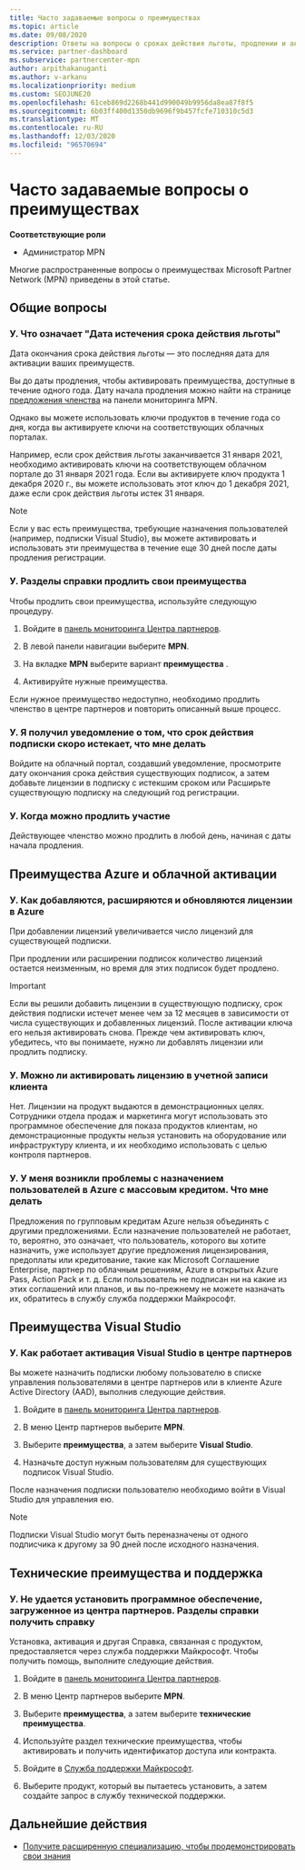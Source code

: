 ```yaml
---
title: Часто задаваемые вопросы о преимуществах
ms.topic: article
ms.date: 09/08/2020
description: Ответы на вопросы о сроках действия льготы, продлении и активации лицензий для Azure, облака, Visual Studio и технических и вспомогательных преимуществ
ms.service: partner-dashboard
ms.subservice: partnercenter-mpn
author: arpithakanuganti
ms.author: v-arkanu
ms.localizationpriority: medium
ms.custom: SEOJUNE20
ms.openlocfilehash: 61ceb869d2268b441d990049b9956da8ea87f8f5
ms.sourcegitcommit: 6b03ff400d1350db9696f9b457fcfe710310c5d3
ms.translationtype: MT
ms.contentlocale: ru-RU
ms.lasthandoff: 12/03/2020
ms.locfileid: "96570694"
---
```

# <a name="benefits-faq"></a>Часто задаваемые вопросы о преимуществах

**Соответствующие роли**

- Администратор MPN

Многие распространенные вопросы о преимуществах Microsoft Partner Network (MPN) приведены в этой статье.


## <a name="general-questions"></a>Общие вопросы

### <a name="q-what-does-benefit-expiry-date-mean"></a>У. Что означает "Дата истечения срока действия льготы"

Дата окончания срока действия льготы — это последняя дата для активации ваших преимуществ.

Вы до даты продления, чтобы активировать преимущества, доступные в течение одного года. Дату начала продления можно найти на странице [предложения членства](https://partner.microsoft.com/dashboard/mpn/offers) на панели мониторинга MPN.

Однако вы можете использовать ключи продуктов в течение года со дня, когда вы активируете ключи на соответствующих облачных порталах.

Например, если срок действия льготы заканчивается 31 января 2021, необходимо активировать ключи на соответствующем облачном портале до 31 января 2021 года. Если вы активируете ключ продукта 1 декабря 2020 г., вы можете использовать этот ключ до 1 декабря 2021, даже если срок действия льготы истек 31 января.

>[!NOTE]
>Если у вас есть преимущества, требующие назначения пользователей (например, подписки Visual Studio), вы можете активировать и использовать эти преимущества в течение еще 30 дней после даты продления регистрации.

### <a name="q-how-do-i-renew-my-benefits"></a>У. Разделы справки продлить свои преимущества

Чтобы продлить свои преимущества, используйте следующую процедуру.

1. Войдите в [панель мониторинга Центра партнеров](https://partner.microsoft.com/dashboard/).

2. В левой панели навигации выберите **MPN**.

3. На вкладке **MPN** выберите вариант **преимущества** .

4. Активируйте нужные преимущества.

Если нужное преимущество недоступно, необходимо продлить членство в центре партнеров и повторить описанный выше процесс.

### <a name="q-i-received-a-notification-informing-me-that-my-subscription-is-expiring-soon---what-should-i-do"></a>У. Я получил уведомление о том, что срок действия подписки скоро истекает, что мне делать

Войдите на облачный портал, создавший уведомление, просмотрите дату окончания срока действия существующих подписок, а затем добавьте лицензии в подписку с истекшим сроком или Расширьте существующую подписку на следующий год регистрации.

### <a name="q-when-can-i-renew-my-membership"></a>У. Когда можно продлить участие

Действующее членство можно продлить в любой день, начиная с даты начала продления.

## <a name="azure-and-cloud-activation-benefits"></a>Преимущества Azure и облачной активации

### <a name="q-how-does-adding-extendingrenewing-licenses-work-on-azure"></a>У. Как добавляются, расширяются и обновляются лицензии в Azure

При добавлении лицензий увеличивается число лицензий для существующей подписки.

При продлении или расширении подписок количество лицензий остается неизменным, но время для этих подписок будет продлено.

>[!IMPORTANT]
>Если вы решили добавить лицензии в существующую подписку, срок действия подписки истечет менее чем за 12 месяцев в зависимости от числа существующих и добавленных лицензий. После активации ключа его нельзя активировать снова. Прежде чем активировать ключ, убедитесь, что вы понимаете, нужно ли добавлять лицензии или продлить подписку.

### <a name="q-can-i-activate-the-license-on-my-customers-account"></a>У. Можно ли активировать лицензию в учетной записи клиента

Нет. Лицензии на продукт выдаются в демонстрационных целях. Сотрудники отдела продаж и маркетинга могут использовать это программное обеспечение для показа продуктов клиентам, но демонстрационные продукты нельзя установить на оборудование или инфраструктуру клиента, и их необходимо использовать с целью контроля партнеров.

### <a name="q-im-having-trouble-assigning-users-in-azure-bulk-credit-what-should-i-do"></a>У. У меня возникли проблемы с назначением пользователей в Azure с массовым кредитом. Что мне делать

Предложения по групповым кредитам Azure нельзя объединять с другими предложениями. Если назначение пользователей не работает, то, вероятно, это означает, что пользователь, которого вы хотите назначить, уже использует другие предложения лицензирования, предоплаты или кредитование, такие как Microsoft Соглашение Enterprise, партнер по облачным решениям, Azure в открытых Azure Pass, Action Pack и т. д. Если пользователь не подписан ни на какие из этих соглашений или планов, и вы по-прежнему не можете назначать их, обратитесь в службу служба поддержки Майкрософт.

## <a name="visual-studio-benefits"></a>Преимущества Visual Studio

### <a name="q-how-does-visual-studio-activation-work-in-partner-center"></a>У. Как работает активация Visual Studio в центре партнеров

Вы можете назначить подписки любому пользователю в списке управления пользователями в центре партнеров или в клиенте Azure Active Directory (AAD), выполнив следующие действия.

1. Войдите в [панель мониторинга Центра партнеров](https://partner.microsoft.com/dashboard/).

2. В меню Центр партнеров выберите **MPN**.

3. Выберите **преимущества**, а затем выберите **Visual Studio**.

4. Назначьте доступ нужным пользователям для существующих подписок Visual Studio.

После назначения подписки пользователю необходимо войти в Visual Studio для управления ею.

>[!Note]
> Подписки Visual Studio могут быть переназначены от одного подписчика к другому за 90 дней после исходного назначения.

## <a name="technical-benefits-and-support"></a>Технические преимущества и поддержка

### <a name="q-i-cant-install-the-software-i-downloaded-from-partner-center-how-do-i-get-help"></a>У. Не удается установить программное обеспечение, загруженное из центра партнеров. Разделы справки получить справку

Установка, активация и другая Справка, связанная с продуктом, предоставляется через служба поддержки Майкрософт. Чтобы получить помощь, выполните следующие действия.

1. Войдите в [панель мониторинга Центра партнеров](https://partner.microsoft.com/dashboard/).

2. В меню Центр партнеров выберите **MPN**.

3. Выберите **преимущества**, а затем выберите **технические преимущества**.

4. Используйте раздел технические преимущества, чтобы активировать и получить идентификатор доступа или контракта.

5. Войдите в [Служба поддержки Майкрософт](https://support.microsoft.com/supportforbusiness/productselection).

6. Выберите продукт, который вы пытаетесь установить, а затем создайте запрос в службу технической поддержки.

## <a name="next-steps"></a>Дальнейшие действия

- [Получите расширенную специализацию, чтобы продемонстрировать свои знания](advanced-specializations.md)